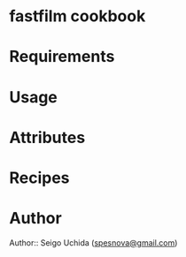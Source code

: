 # fastfilm cookbook

# Requirements

# Usage

# Attributes

# Recipes

# Author

Author:: Seigo Uchida (<spesnova@gmail.com>)
